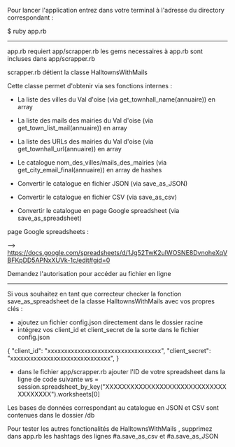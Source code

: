 Pour lancer l'application entrez dans votre terminal à l'adresse du directory correspondant :

$ ruby app.rb

---------------------------------------------------------------------------------------

app.rb requiert app/scrapper.rb
les gems necessaires à app.rb sont incluses dans app/scrapper.rb

scrapper.rb détient la classe HalltownsWithMails

Cette classe permet d'obtenir via ses fonctions internes :
 - La liste des villes du Val d'oise (via get_townhall_name(annuaire)) en array
 - La liste des mails des mairies du Val d'oise  (via get_town_list_mail(annuaire)) en array
 - La liste des URLs des mairies du Val d'oise (via get_townhall_url(annuaire)) en array
 - Le catalogue nom_des_villes/mails_des_mairies (via get_city_email_final(annuaire)) en array de   hashes

 - Convertir le catalogue en fichier JSON (via save_as_JSON)
 - Convertir le catalogue en fichier CSV (via save_as_csv)
 - Convertir le catalogue en page Google spreadsheet (via save_as_spreadsheet)

page Google spreadsheets :

-->  https://docs.google.com/spreadsheets/d/1Jg52TwK2uIWOSNE8DvnoheXqVBFKpDD5APNxXUVk-1c/edit#gid=0

Demandez l'autorisation pour accéder au fichier en ligne

---------------------------------------------------------------------------------------

Si vous souhaitez en tant que correcteur checker la fonction save_as_spreadsheet de la classe HalltownsWithMails avec vos propres clés :
 - ajoutez un fichier config.json directement dans le dossier racine
 - intégrez vos client_id et client_secret de la sorte dans le fichier config.json

  { "client_id": "xxxxxxxxxxxxxxxxxxxxxxxxxxxxxxxxxx",
   "client_secret": "xxxxxxxxxxxxxxxxxxxxxxxxxxxxxx", }
 - dans le fichier app/scrapper.rb ajouter l'ID de votre spreadsheet dans la ligne de code suivante
 ws = session.spreadsheet_by_key("XXXXXXXXXXXXXXXXXXXXXXXXXXXXXXXXXXXXX").worksheets[0]

Les bases de données correspondant au catalogue en JSON et CSV sont contenues dans le dossier /db

Pour tester les autres fonctionalités de HalltownsWithMails , supprimez  dans app.rb les hashtags des lignes
#a.save_as_csv et #a.save_as_JSON
